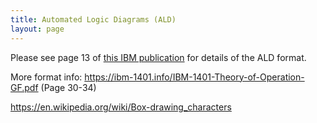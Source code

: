 ```yaml
---
title: Automated Logic Diagrams (ALD)
layout: page
---
```


Please see page 13 of [this IBM publication](https://ibm-1401.info/Form223-6889-TransistorComponentCircuits.pdf) for details of the ALD format.

More format info: https://ibm-1401.info/IBM-1401-Theory-of-Operation-GF.pdf (Page 30-34)

https://en.wikipedia.org/wiki/Box-drawing_characters

